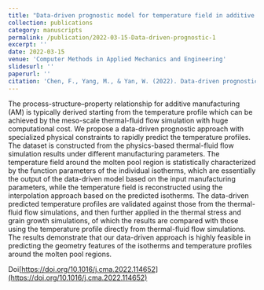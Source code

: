 ```yaml
---
title: "Data-driven prognostic model for temperature field in additive manufacturing based on the high-fidelity thermal-fluid flow simulation"
collection: publications
category: manuscripts
permalink: /publication/2022-03-15-Data-driven-prognostic-1
excerpt: ''
date: 2022-03-15
venue: 'Computer Methods in Applied Mechanics and Engineering'
slidesurl: ''
paperurl: ''
citation: 'Chen, F., Yang, M., & Yan, W. (2022). Data-driven prognostic model for temperature field in additive manufacturing based on the high-fidelity thermal-fluid flow simulation. Computer Methods in Applied Mechanics and Engineering, 392, 114652.'
---
```


The process-structure–property relationship for additive manufacturing (AM) is typically derived starting from the temperature profile which can be achieved by the meso-scale thermal-fluid flow simulation with huge computational cost. We propose a data-driven prognostic approach with specialized physical constraints to rapidly predict the temperature profiles. The dataset is constructed from the physics-based thermal-fluid flow simulation results under different manufacturing parameters. The temperature field around the molten pool region is statistically characterized by the function parameters of the individual isotherms, which are essentially the output of the data-driven model based on the input manufacturing parameters, while the temperature field is reconstructed using the interpolation approach based on the predicted isotherms. The data-driven predicted temperature profiles are validated against those from the thermal-fluid flow simulations, and then further applied in the thermal stress and grain growth simulations, of which the results are compared with those using the temperature profile directly from thermal-fluid flow simulations. The results demonstrate that our data-driven approach is highly feasible in predicting the geometry features of the isotherms and temperature profiles around the molten pool regions.

Doi[https://doi.org/10.1016/j.cma.2022.114652](https://doi.org/10.1016/j.cma.2022.114652)
